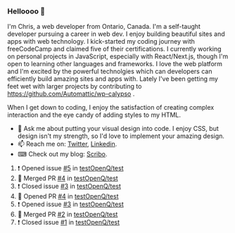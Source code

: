 ### Helloooo 👋

I'm Chris, a web developer from Ontario, Canada. I'm a self-taught developer pursuing a career in web dev. I enjoy building beautiful sites and apps with web technology.
I kick-started my coding journey with freeCodeCamp and claimed five of their certifications.  I currently working on personal projects in JavaScript, especially with React/Next.js, though I'm open to learning other languages and frameworks. I love the web platform and I'm excited by the powerful technolgies which can developers can efficiently build amazing sites and apps with. Lately I've been getting my feet wet with larger projects by contributing to https://github.com/Automattic/wp-calypso .

When I get down to coding, I enjoy the satisfaction of creating complex interaction and the eye candy of adding styles to my HTML. 

- 💬 Ask me about putting your visual design into code. I enjoy CSS, but design isn't my strength, so I'd love to implement your amazing design.
- 📫 Reach me on: [Twitter](https://twitter.com/Christo28120856), [Linkedin](https://www.linkedin.com/in/christopher-stevers-07b9a5204/).
- ⌨ Check out my blog: [Scribo](https://christopherstevers.cf).
<!--
**Christopher-Stevers/Christopher-Stevers** is a ✨ _special_ ✨ repository because its `README.md` (this file) appears on your GitHub profile.

Here are some ideas to get you started:

- 🔭 I’m currently working on ...
- 🌱 I’m currently learning ...
- 👯 I’m looking to collaborate on ...
- 🤔 I’m looking for help with ...
- 😄 Pronouns: ...
- ⚡ Fun fact: ...
-->

<!--START_SECTION:activity-->
1. ❗️ Opened issue [#5](https://github.com/testOpenQ/test/issues/5) in [testOpenQ/test](https://github.com/testOpenQ/test)
2. 🎉 Merged PR [#4](https://github.com/testOpenQ/test/pull/4) in [testOpenQ/test](https://github.com/testOpenQ/test)
3. ❗️ Closed issue [#3](https://github.com/testOpenQ/test/issues/3) in [testOpenQ/test](https://github.com/testOpenQ/test)
4. 💪 Opened PR [#4](https://github.com/testOpenQ/test/pull/4) in [testOpenQ/test](https://github.com/testOpenQ/test)
5. ❗️ Opened issue [#3](https://github.com/testOpenQ/test/issues/3) in [testOpenQ/test](https://github.com/testOpenQ/test)
6. 🎉 Merged PR [#2](https://github.com/testOpenQ/test/pull/2) in [testOpenQ/test](https://github.com/testOpenQ/test)
7. ❗️ Closed issue [#1](https://github.com/testOpenQ/test/issues/1) in [testOpenQ/test](https://github.com/testOpenQ/test)
<!--END_SECTION:activity-->
